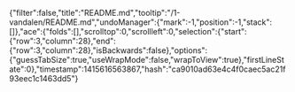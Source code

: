 {"filter":false,"title":"README.md","tooltip":"/1-vandalen/README.md","undoManager":{"mark":-1,"position":-1,"stack":[]},"ace":{"folds":[],"scrolltop":0,"scrollleft":0,"selection":{"start":{"row":3,"column":28},"end":{"row":3,"column":28},"isBackwards":false},"options":{"guessTabSize":true,"useWrapMode":false,"wrapToView":true},"firstLineState":0},"timestamp":1415616563867,"hash":"ca9010ad63e4c4f0caec5ac21f93eec1c1463dd5"}